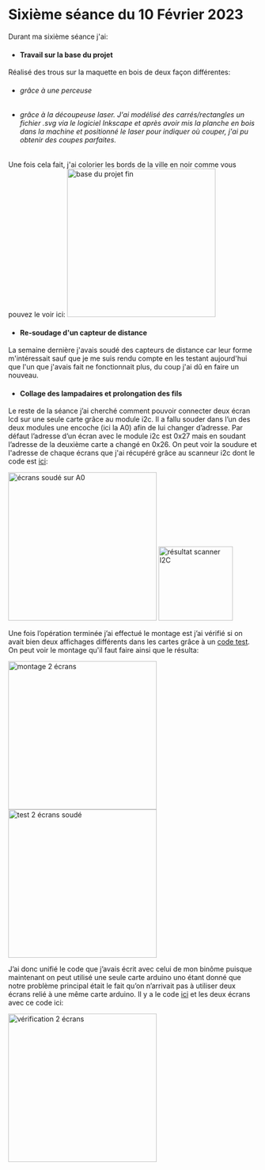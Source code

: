 # Sixième séance du 10 Février 2023

Durant ma sixième séance j'ai:

- #### Travail sur la base du projet

Réalisé des trous sur la maquette en bois de deux façon différentes:
- ###### grâce à une perceuse 
- ###### grâce à la découpeuse laser. J'ai modélisé des carrés/rectangles un fichier .svg via le logiciel Inkscape et après avoir mis la planche en bois dans la machine et positionné le laser pour indiquer où couper, j'ai pu obtenir des coupes parfaites.  

Une fois cela fait, j'ai colorier les bords de la ville en noir comme vous pouvez le voir ici:
<img src="https://github.com/villeautonome/Ville-Connectee/blob/main/rapport%20séances/Francesco/images/planche_base_noir.jpeg" alt="base du projet fin" 
height="300">

- #### Re-soudage d'un capteur de distance

La semaine dernière j'avais soudé des capteurs de distance car leur forme m'intéressait sauf que je me suis rendu compte en les testant aujourd'hui que l'un que j'avais fait ne fonctionnait plus, du coup j'ai dû en faire un nouveau.

- #### Collage des lampadaires et prolongation des fils

Le reste de la séance j’ai cherché comment pouvoir connecter deux écran lcd sur une seule carte grâce au module i2c. Il a fallu souder dans l’un des deux modules une encoche (ici la A0) afin de lui changer d’adresse. Par défaut l’adresse d’un écran avec le module i2c est 0x27 mais en soudant l’adresse de la deuxième carte a changé en 0x26. On peut voir la soudure et l'adresse de chaque écrans que j'ai récupéré grâce au scanneur i2c dont le code est [ici](https://github.com/villeautonome/Ville-Connectee/tree/main/rapport%20séances/Francesco/codes/I2C_scanner.ino): 

<img src="https://github.com/villeautonome/Ville-Connectee/blob/main/rapport%20séances/Francesco/images/ecrans2_A0.jpeg" alt="écrans soudé sur A0" 
height="300">         <img src="https://github.com/villeautonome/Ville-Connectee/blob/main/rapport%20séances/Francesco/images/I2Cscanner.png" alt="résultat scanner I2C" 
height="150"> 

Une fois l’opération terminée j’ai effectué le montage est j’ai vérifié si on avait bien deux affichages différents dans les cartes grâce à un [code test](https://github.com/villeautonome/Ville-Connectee/tree/main/rapport%20séances/Francesco/codes/test_2_ecrans.ino). On peut voir le montage qu'il faut faire ainsi que le résulta: 

<img src="https://github.com/villeautonome/Ville-Connectee/blob/main/rapport%20séances/Francesco/images/montage_2ecrans.png" alt="montage 2 écrans" 
height="300"> 
<img src="https://github.com/villeautonome/Ville-Connectee/blob/main/rapport%20séances/Francesco/images/test_2ecrans.jpeg" alt="test 2 écrans soudé" 
height="300">  

J’ai donc unifié le code que j’avais écrit avec celui de mon binôme puisque maintenant on peut utilisé une seule carte arduino uno étant donné que notre problème principal était le fait qu’on n’arrivait pas à utiliser deux écrans relié à une même carte arduino. Il y a le code [ici](https://github.com/villeautonome/Ville-Connectee/tree/main/rapport%20séances/Francesco/codes/version_unie.ino) et les deux écrans avec ce code ici: 

<img src="https://github.com/villeautonome/Ville-Connectee/blob/main/rapport%20séances/Francesco/images/resultat_2ecrans.jpeg" alt="vérification 2 écrans" 
height="300">  
